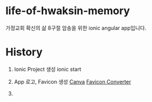 # life-of-hwaksin-memory

가정교회 확신의 삶 8구절 암송을 위한 ionic angular app입니다.

# History

1. Ionic Project 생성
   ionic start

2. App 로고, Favicon 생성
   [Canva](https://www.canva.com/design)
   [Favicon Converter](https://favicon.io/favicon-converter/)

3.
